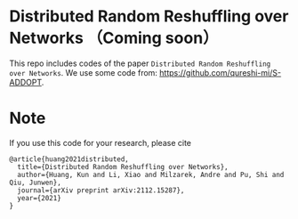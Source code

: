 # Distributed Random Reshuffling over Networks （Coming soon）
This repo includes codes of the paper `Distributed Random Reshuffling over Networks`. We use some code from: https://github.com/qureshi-mi/S-ADDOPT.

# Note 

If you use this code for your research, please cite 
```
@article{huang2021distributed,
  title={Distributed Random Reshuffling over Networks},
  author={Huang, Kun and Li, Xiao and Milzarek, Andre and Pu, Shi and Qiu, Junwen},
  journal={arXiv preprint arXiv:2112.15287},
  year={2021}
}
```
